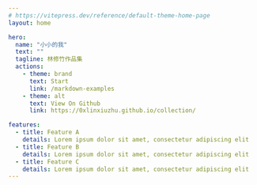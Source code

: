 ```yaml
---
# https://vitepress.dev/reference/default-theme-home-page
layout: home

hero:
  name: "小小的我"
  text: ""
  tagline: 林修竹作品集
  actions:
    - theme: brand
      text: Start
      link: /markdown-examples
    - theme: alt
      text: View On Github
      link: https://0xlinxiuzhu.github.io/collection/

features:
  - title: Feature A
    details: Lorem ipsum dolor sit amet, consectetur adipiscing elit
  - title: Feature B
    details: Lorem ipsum dolor sit amet, consectetur adipiscing elit
  - title: Feature C
    details: Lorem ipsum dolor sit amet, consectetur adipiscing elit
---
```



